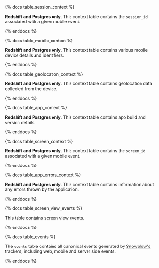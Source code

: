 {% docs table_session_context %}

**Redshift and Postgres only**. This context table contains the `session_id` associated with a given mobile event.

{% enddocs %}

{% docs table_mobile_context %}

**Redshift and Postgres only**. This context table contains various mobile device details and identifiers.

{% enddocs %}


{% docs table_geolocation_context %}

**Redshift and Postgres only**. This context table contains geolocation data collected from the device.

{% enddocs %}


{% docs table_app_context %}

**Redshift and Postgres only**. This context table contains app build and version details.

{% enddocs %}


{% docs table_screen_context %}

**Redshift and Postgres only**. This context table contains the `screen_id` associated with a given mobile event.

{% enddocs %}


{% docs table_app_errors_context %}

**Redshift and Postgres only**. This context table contains information about any errors thrown by the application.

{% enddocs %}


{% docs table_screen_view_events %}

This table contains screen view events.

{% enddocs %}


{% docs table_events %}

The `events` table contains all canonical events generated by [Snowplow's](https://snowplow.io/) trackers, including web, mobile and server side events.

{% enddocs %}
